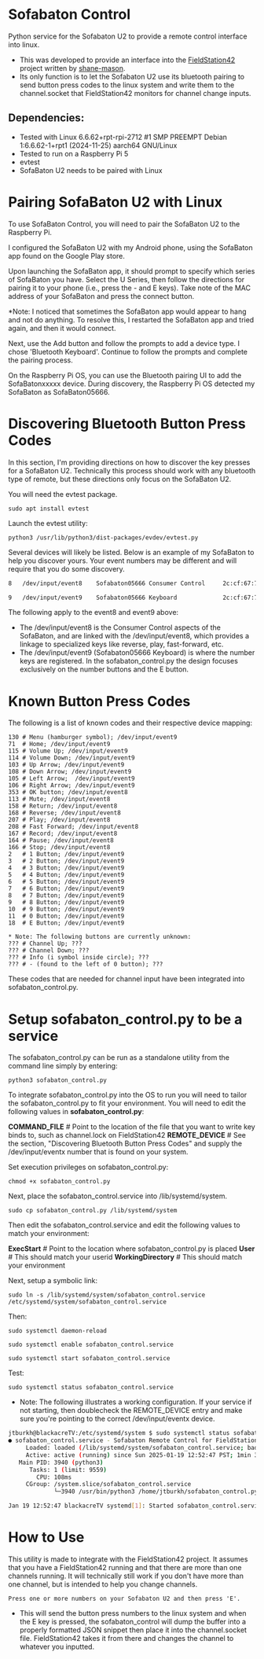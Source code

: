 # Sofabaton Control
Python service for the Sofabaton U2 to provide a remote control interface into linux.

* This was developed to provide an interface into the [FieldStation42](https://github.com/shane-mason/FieldStation42) project written by [shane-mason](https://github.com/shane-mason).
* Its only function is to let the Sofabaton U2 use its bluetooth pairing to send button press codes to the linux system and write them to the channel.socket that FieldStation42 monitors for channel change inputs.

## Dependencies:
* Tested with Linux 6.6.62+rpt-rpi-2712 #1 SMP PREEMPT Debian 1:6.6.62-1+rpt1 (2024-11-25) aarch64 GNU/Linux
* Tested to run on a Raspberry Pi 5
* evtest
* SofaBaton U2 needs to be paired with Linux


# Pairing SofaBaton U2 with Linux
To use SofaBaton Control, you will need to pair the SofaBaton U2 to the Raspberry Pi. 

I configured the SofaBaton U2 with my Android phone, using the SofaBaton app found on the Google Play store.

Upon launching the SofaBaton app, it should prompt to specify which series of SofaBaton you have.  Select the U Series, then follow the directions for pairing it to your phone (i.e., press the - and E keys).  Take note of the MAC address of your SofaBaton and press the connect button.  

*Note: I noticed that sometimes the SofaBaton app would appear to hang and not do anything.  To resolve this, I restarted the SofaBaton app and tried again, and then it would connect.

Next, use the Add button and follow the prompts to add a device type.  I chose 'Bluetooth Keyboard'.  Continue to follow the prompts and complete the pairing process.

On the Raspberry Pi OS, you can use the Bluetooth pairing UI to add the SofaBatonxxxxx device. During discovery, the Raspberry Pi OS detected my SofaBaton as SofaBaton05666.




# Discovering Bluetooth Button Press Codes
In this section, I'm providing directions on how to discover the key presses for a SofaBaton U2.  Technically this process should work with any bluetooth type of remote, but these directions only focus on the SofaBaton U2.

You will need the evtest package.

`sudo apt install evtest`

Launch the evtest utility:

`python3 /usr/lib/python3/dist-packages/evdev/evtest.py`

Several devices will likely be listed.  Below is an example of my SofaBaton to help you discover yours.  Your event numbers may be different and will require that you do some discovery.

```bash
8   /dev/input/event8    Sofabaton05666 Consumer Control     2c:cf:67:71:d6:23                   00:05:08:24:36:66

9   /dev/input/event9    Sofabaton05666 Keyboard             2c:cf:67:71:d6:23                   00:05:08:24:36:66
```

The following apply to the event8 and event9 above:

* The /dev/input/event8 is the Consumer Control aspects of the SofaBaton, and are linked with the /dev/input/event8, which provides a linkage to specialized keys like reverse, play, fast-forward, etc.
* The /dev/input/event9 (Sofabaton05666 Keyboard) is where the number keys are registered. In the sofabaton_control.py the design focuses exclusively on the number buttons and the E button.  


# Known Button Press Codes
The following is a list of known codes and their respective device mapping:

```bash116 	# Power; /dev/input/event8
130	# Menu (hamburger symbol); /dev/input/event9
71	# Home; /dev/input/event9
115	# Volume Up; /dev/input/event9
114	# Volume Down; /dev/input/event9
103	# Up Arrow; /dev/input/event9
108	# Down Arrow; /dev/input/event9
105	# Left Arrow;  /dev/input/event9
106	# Right Arrow; /dev/input/event9 
353	# OK button; /dev/input/event8
113	# Mute; /dev/input/event8
158	# Return; /dev/input/event8
168	# Reverse; /dev/input/event8
207	# Play; /dev/input/event8
208	# Fast Forward; /dev/input/event8
167	# Record; /dev/input/event8
164	# Pause; /dev/input/event8
166	# Stop; /dev/input/event8
2	# 1 Button; /dev/input/event9
3	# 2 Button; /dev/input/event9
4	# 3 Button; /dev/input/event9
5	# 4 Button; /dev/input/event9
6	# 5 Button; /dev/input/event9
7	# 6 Button; /dev/input/event9
8	# 7 Button; /dev/input/event9
9	# 8 Button; /dev/input/event9
10	# 9 Button; /dev/input/event9
11	# 0 Button; /dev/input/event9
18	# E Button; /dev/input/event9

* Note: The following buttons are currently unknown:
???	# Channel Up; ???
???	# Channel Down; ???
???	# Info (i symbol inside circle); ???
???	# - (found to the left of 0 button); ???
```

These codes that are needed for channel input have been integrated into sofabaton_control.py.



# Setup sofabaton_control.py to be a service
The sofabaton_control.py can be run as a standalone utility from the command line simply by entering:

`python3 sofabaton_control.py`

To integrate sofabaton_control.py into the OS to run you will need to tailor the sofabaton_control.py to fit your environment.  You will need to edit the following values in **sofabaton_control.py**:

**COMMAND_FILE**	# Point to the location of the file that you want to write key binds to, such as channel.lock on FieldStation42
**REMOTE_DEVICE**	# See the section, "Discovering Bluetooth Button Press Codes" and supply the /dev/input/eventx number that is found on your system.

Set execution privileges on sofabaton_control.py:

`chmod +x sofabaton_control.py`

Next, place the sofabaton_control.service into /lib/systemd/system.

`sudo cp sofabaton_control.py /lib/systemd/system`

Then edit the sofabaton_control.service and edit the following values to match your environment:

**ExecStart**	# Point to the location where sofabaton_control.py is placed
**User**		# This should match your userid
**WorkingDirectory**	# This should match your environment

Next, setup a symbolic link:

`sudo ln -s /lib/systemd/system/sofabaton_control.service /etc/systemd/system/sofabaton_control.service`

Then:

`sudo systemctl daemon-reload`

`sudo systemctl enable sofabaton_control.service`

`sudo systemctl start sofabaton_control.service`

Test:

`sudo systemctl status sofabaton_control.service`

* Note: The following illustrates a working configuration.  If your service if not starting, then doublecheck the REMOTE_DEVICE entry and make sure you're pointing to the correct /dev/input/eventx device.

```bash
jtburkh@blackacreTV:/etc/systemd/system $ sudo systemctl status sofabaton_control.service
● sofabaton_control.service - Sofabaton Remote Control for FieldStation42
     Loaded: loaded (/lib/systemd/system/sofabaton_control.service; bad; preset: enabled)
     Active: active (running) since Sun 2025-01-19 12:52:47 PST; 1min 31s ago
   Main PID: 3940 (python3)
      Tasks: 1 (limit: 9559)
        CPU: 108ms
     CGroup: /system.slice/sofabaton_control.service
             └─3940 /usr/bin/python3 /home/jtburkh/sofabaton_control.py

Jan 19 12:52:47 blackacreTV systemd[1]: Started sofabaton_control.service - Sofabaton Remote Control for FieldStation42.
```



# How to Use

This utility is made to integrate with the FieldStation42 project.  It assumes that you have a FieldStation42 running and that there are more than one channels running.  It will technically still work if you don't have more than one channel, but is intended to help you change channels.

`Press one or more numbers on your Sofabaton U2 and then press 'E'. `

* This will send the button press numbers to the linux system and when the E key is pressed, the sofabaton_control will dump the buffer into a properly formatted JSON snippet then place it into the channel.socket file. FieldStation42 takes it from there and changes the channel to whatever you inputted.

